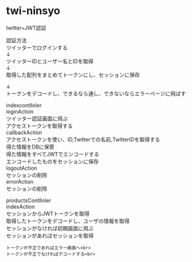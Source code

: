# twi-ninsyo

twitter+JWT認証

認証方法<br>
ツイッターでログインする<br>
↓<br>
ツイッターIDとユーザー名とIDを取得<br>
↓<br>
取得した配列をまとめてトークンにし、セッションに保存<br>

↓<br>
トークンをデコードし、できるなら通し、できないならエラーページに飛ばす<br>

indexcontlloler<br>
  loginAction<br>
    ツイッター認証画面に飛ぶ<br>
    アクセストークンを取得する<br>
  callbackAction<br>
    アクセストークンを使い、ID,Twitterでの名前,TwitterIDを取得する<br>
    得た情報をDBに保管<br>
    得た情報をすべてJWTでエンコードする<br>
    エンコードしたものをセッションに保存<br>
  logoutAction<br>
    セッションの削除<br>
  errorAction<br>
    セッションの削除<br>
  
productsContlloler<br>
  indexAction<br>
    セッションからJWTトークンを取得<br>
    取得したトークンをデコードし、ユーザの情報を取得<br>
    セッションがなければ初期画面に飛ぶ<br>
    セッションがあればセッションを取得<br>
    
    トークンが不正であればエラー画面へ<br>
    トークンが不正でなければデコードする<br>
